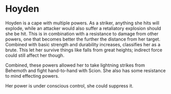 # Hoyden
Hoyden is a cape with multiple powers. As a striker, anything she hits will explode, while an attacker would also suffer a retaliatory explosion should she be hit. This is in combination with a resistance to damage from other powers, one that becomes better the further the distance from her target. Combined with basic strength and durability increases, classifies her as a brute. This let her survive things like falls from great heights; indirect force could still affect her though.

Combined, these powers allowed her to take lightning strikes from Behemoth and fight hand-to-hand with Scion. She also has some resistance to mind effecting powers.

Her power is under conscious control, she could suppress it.
